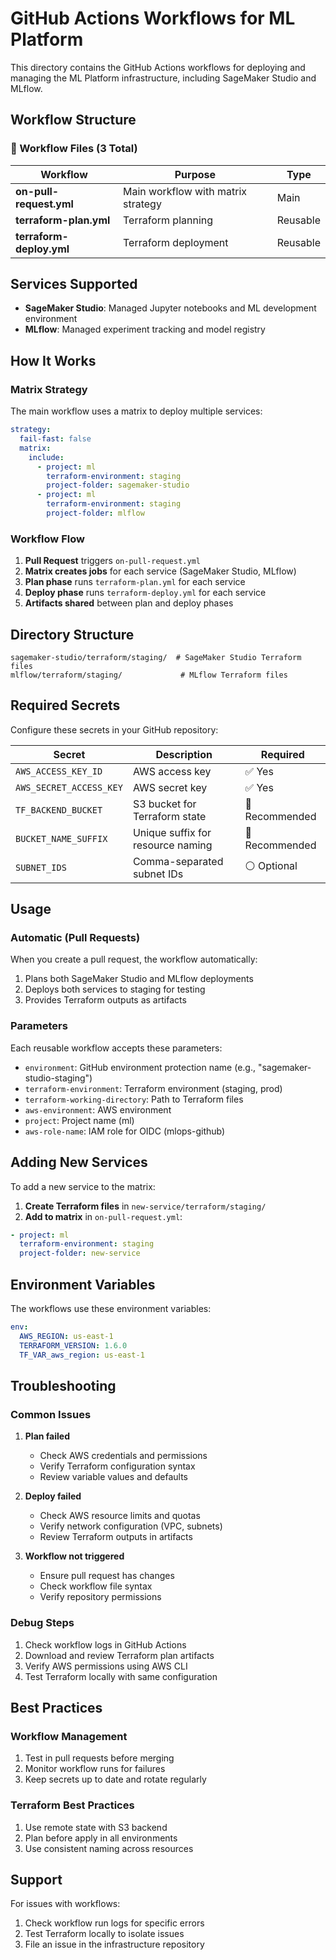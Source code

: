 # GitHub Actions Workflows for ML Platform

This directory contains the GitHub Actions workflows for deploying and managing the ML Platform infrastructure, including SageMaker Studio and MLflow.

## Workflow Structure

### 📁 Workflow Files (3 Total)

| Workflow | Purpose | Type |
|----------|---------|------|
| **on-pull-request.yml** | Main workflow with matrix strategy | Main |
| **terraform-plan.yml** | Terraform planning | Reusable |
| **terraform-deploy.yml** | Terraform deployment | Reusable |

## Services Supported

- **SageMaker Studio**: Managed Jupyter notebooks and ML development environment
- **MLflow**: Managed experiment tracking and model registry

## How It Works

### Matrix Strategy

The main workflow uses a matrix to deploy multiple services:

```yaml
strategy:
  fail-fast: false
  matrix:
    include:
      - project: ml
        terraform-environment: staging
        project-folder: sagemaker-studio
      - project: ml
        terraform-environment: staging
        project-folder: mlflow
```

### Workflow Flow

1. **Pull Request** triggers `on-pull-request.yml`
2. **Matrix creates jobs** for each service (SageMaker Studio, MLflow)
3. **Plan phase** runs `terraform-plan.yml` for each service
4. **Deploy phase** runs `terraform-deploy.yml` for each service
5. **Artifacts shared** between plan and deploy phases

## Directory Structure

```
sagemaker-studio/terraform/staging/  # SageMaker Studio Terraform files
mlflow/terraform/staging/             # MLflow Terraform files
```

## Required Secrets

Configure these secrets in your GitHub repository:

| Secret | Description | Required |
|--------|-------------|----------|
| `AWS_ACCESS_KEY_ID` | AWS access key | ✅ Yes |
| `AWS_SECRET_ACCESS_KEY` | AWS secret key | ✅ Yes |
| `TF_BACKEND_BUCKET` | S3 bucket for Terraform state | 🔶 Recommended |
| `BUCKET_NAME_SUFFIX` | Unique suffix for resource naming | 🔶 Recommended |
| `SUBNET_IDS` | Comma-separated subnet IDs | ⚪ Optional |

## Usage

### Automatic (Pull Requests)

When you create a pull request, the workflow automatically:

1. Plans both SageMaker Studio and MLflow deployments
2. Deploys both services to staging for testing
3. Provides Terraform outputs as artifacts

### Parameters

Each reusable workflow accepts these parameters:

- `environment`: GitHub environment protection name (e.g., "sagemaker-studio-staging")
- `terraform-environment`: Terraform environment (staging, prod)
- `terraform-working-directory`: Path to Terraform files
- `aws-environment`: AWS environment
- `project`: Project name (ml)
- `aws-role-name`: IAM role for OIDC (mlops-github)

## Adding New Services

To add a new service to the matrix:

1. **Create Terraform files** in `new-service/terraform/staging/`
2. **Add to matrix** in `on-pull-request.yml`:

```yaml
- project: ml
  terraform-environment: staging
  project-folder: new-service
```

## Environment Variables

The workflows use these environment variables:

```yaml
env:
  AWS_REGION: us-east-1
  TERRAFORM_VERSION: 1.6.0
  TF_VAR_aws_region: us-east-1
```

## Troubleshooting

### Common Issues

1. **Plan failed**
   - Check AWS credentials and permissions
   - Verify Terraform configuration syntax
   - Review variable values and defaults

2. **Deploy failed**
   - Check AWS resource limits and quotas
   - Verify network configuration (VPC, subnets)
   - Review Terraform outputs in artifacts

3. **Workflow not triggered**
   - Ensure pull request has changes
   - Check workflow file syntax
   - Verify repository permissions

### Debug Steps

1. Check workflow logs in GitHub Actions
2. Download and review Terraform plan artifacts
3. Verify AWS permissions using AWS CLI
4. Test Terraform locally with same configuration

## Best Practices

### Workflow Management

1. Test in pull requests before merging
2. Monitor workflow runs for failures
3. Keep secrets up to date and rotate regularly

### Terraform Best Practices

1. Use remote state with S3 backend
2. Plan before apply in all environments
3. Use consistent naming across resources

## Support

For issues with workflows:

1. Check workflow run logs for specific errors
2. Test Terraform locally to isolate issues
3. File an issue in the infrastructure repository